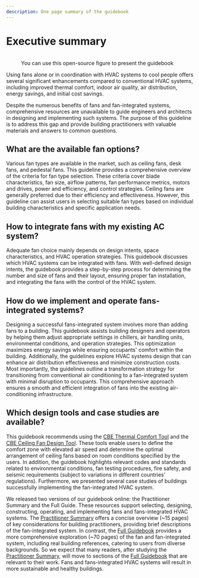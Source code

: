 ```yaml
---
description: One page summary of the guidebook
---
```


# Executive summary

<figure><img src=".gitbook/assets/GraphicalAbstract-v4.jpg" alt=""><figcaption><p>You can use this open-source figure to present the guidebook</p></figcaption></figure>

Using fans alone or in coordination with HVAC systems to cool people offers several significant enhancements compared to conventional HVAC systems, including improved thermal comfort, indoor air quality, air distribution, energy savings, and initial cost savings.

Despite the numerous benefits of fans and fan-integrated systems, comprehensive resources are unavailable to guide engineers and architects in designing and implementing such systems. The purpose of this guideline is to address this gap and provide building practitioners with valuable materials and answers to common questions.

## What are the available fan options?

Various fan types are available in the market, such as ceiling fans, desk fans, and pedestal fans. This guideline provides a comprehensive overview of the criteria for fan type selection. These criteria cover blade characteristics, fan size, airflow patterns, fan performance metrics, motors and drives, power and efficiency, and control strategies. Ceiling fans are generally preferred due to their efficiency and effectiveness. However, this guideline can assist users in selecting suitable fan types based on individual building characteristics and specific application needs.

## How to integrate fans with my existing AC system?

Adequate fan choice mainly depends on design intents, space characteristics, and HVAC operation strategies. This guidebook discusses which HVAC systems can be integrated with fans. With well-defined design intents, the guidebook provides a step-by-step process for determining the number and size of fans and their layout, ensuring proper fan installation, and integrating the fans with the control of the HVAC system.

## How do we implement and operate fans-integrated systems?

Designing a successful fans-integrated system involves more than adding fans to a building. This guidebook assists building designers and operators by helping them adjust appropriate settings in chillers, air handling units, environmental conditions, and operation strategies. This optimization maximizes energy savings while ensuring occupants' comfort within the building. Additionally, the guidelines explore HVAC systems design that can enhance air distribution effectiveness and minimize construction costs. Most importantly, the guidelines outline a transformation strategy for transitioning from conventional air conditioning to a fan-integrated system with minimal disruption to occupants. This comprehensive approach ensures a smooth and efficient integration of fans into the existing air-conditioning infrastructure.

## Which design tools and case studies are available?

This guidebook recommends using the [CBE Thermal Comfort Tool](https://comfort.cbe.berkeley.edu/) and the [CBE Ceiling Fan Design Tool](https://centerforthebuiltenvironment.github.io/fan-tool/). These tools enable users to define the comfort zone with elevated air speed and determine the optimal arrangement of ceiling fans based on room conditions specified by the users. In addition, the guidebook highlights relevant codes and standards related to environmental conditions, fan testing procedures, fire safety, and seismic requirements (subject to variations in different countries' regulations). Furthermore, we presented several case studies of buildings successfully implementing the fan-integrated HVAC system.

We released two versions of our guidebook online: the Practitioner Summary and the Full Guide. These resources support selecting, designing, constructing, operating, and implementing fans and fans-integrated HVAC systems. The [Practitioner Summary](broken-reference) offers a concise overview (\~15 pages) of key considerations for building practitioners, providing brief descriptions of the fan-integrated system. In contrast, the [Full Guidebook](broken-reference) provides a more comprehensive exploration (\~70 pages) of the fan and fan-integrated system, including real building references, catering to users from diverse backgrounds. So we expect that many readers, after studying the [Practitioner Summary](broken-reference), will move to sections of the [Full Guidebook](broken-reference) that are relevant to their work. Fans and fans-integrated HVAC systems will result in more sustainable and healthy buildings.

